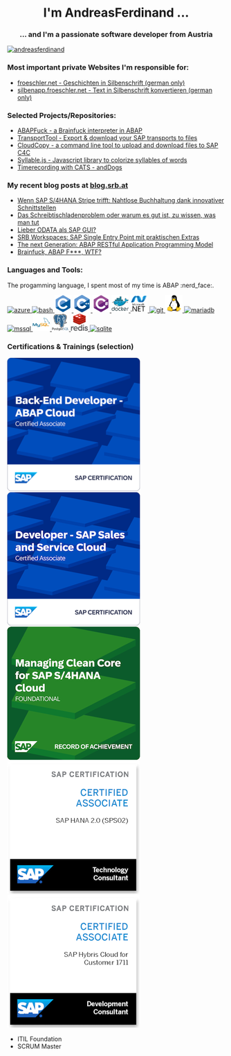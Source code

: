
<h1 align="center">I'm AndreasFerdinand ...</h1>
<h3 align="center">... and I'm a passionate software developer from Austria</h3>

<p align="left"> <a href="https://github.com/ryo-ma/github-profile-trophy"><img src="https://github-profile-trophy.vercel.app/?username=andreasferdinand" alt="andreasferdinand" /></a> </p>

<h3 align="left">Most important private Websites I'm responsible for:</h3>

- [froeschler.net - Geschichten in Silbenschrift (german only)](https://www.froeschler.net)
- [silbenapp.froeschler.net - Text in Silbenschrift konvertieren (german only)](https://silbenapp.froeschler.net)

<h3 align="left">Selected Projects/Repositories:</h3>

- [ABAPFuck - a Brainfuck interpreter in ABAP](https://github.com/SRBConsultingTeam/ABAPFuck)
- [TransportTool - Export & download your SAP transports to files](https://github.com/SRBConsultingTeam/TransportTool)
- [CloudCopy - a command line tool to upload and download files to SAP C4C](https://github.com/AndreasFerdinand/CloudCopy)
- [Syllable.js - Javascript library to colorize syllables of words](https://github.com/AndreasFerdinand/Syllable.js)
- [Timerecording with CATS - andDogs](https://github.com/SRBConsultingTeam/andDogs)

<h3 align="left">My recent blog posts at <a href="https://blog.srb.at">blog.srb.at</a></h3>

- [Wenn SAP S/4HANA Stripe trifft: Nahtlose Buchhaltung dank innovativer Schnittstellen](https://www.srb.at/blog--events/technologie--abap/index.aspx?detail=316&hl=Wenn%20SAP%20S%2F4HANA%20Stripe%20trifft%3A%20Nahtlose%20Buchhaltung%20dank%20innovativer%20Schnittstellen)
- [Das Schreibtischladenproblem oder warum es gut ist, zu wissen, was man tut](https://www.srb.at/blog--events/technologie--abap/index.aspx?blog1_pager1_page=4&detail=219&hl=Das%20Schreibtischladenproblem%20oder%20warum%20es%20gut%20ist%2C%20zu%20wissen%2C%20was%20man%20tut)
- [Lieber ODATA als SAP GUI?](https://www.srb.at/blog--events/technologie--abap/index.aspx?blog1_pager1_page=5&detail=176&hl=Lieber%20ODATA%20als%20SAP%20GUI%3F)
- [SRB Workspaces: SAP Single Entry Point mit praktischen Extras](https://www.srb.at/blog--events/technologie--abap/index.aspx?blog1_pager1_page=8&detail=114&hl=SRB%20Workspaces%3A%20SAP%20Single%20Entry%20Point%20mit%20praktischen%20Extras)
- [The next Generation: ABAP RESTful Application Programming Model](https://www.srb.at/blog--events/technologie--abap/index.aspx?blog1_pager1_page=14&detail=43&hl=The%20next%20Generation%3A%20ABAP%20RESTful%20Application%20Programming%20Model)
- [Brainfuck, ABAP F***, WTF?](https://www.srb.at/blog--events/technologie--abap/index.aspx?blog1_pager1_page=16&detail=19&hl=Brainfuck%2C%20ABAP%20F***%2C%20WTF%3F)

<h3 align="left">Languages and Tools:</h3>
The progamming language, I spent most of my time is ABAP :nerd_face:.

<p align="left"> <a href="https://azure.microsoft.com/en-in/" target="_blank" rel="noreferrer"> <img src="https://www.vectorlogo.zone/logos/microsoft_azure/microsoft_azure-icon.svg" alt="azure" width="40" height="40"/> </a> <a href="https://www.gnu.org/software/bash/" target="_blank" rel="noreferrer"> <img src="https://www.vectorlogo.zone/logos/gnu_bash/gnu_bash-icon.svg" alt="bash" width="40" height="40"/> </a> <a href="https://www.cprogramming.com/" target="_blank" rel="noreferrer"> <img src="https://raw.githubusercontent.com/devicons/devicon/master/icons/c/c-original.svg" alt="c" width="40" height="40"/> </a> <a href="https://www.w3schools.com/cpp/" target="_blank" rel="noreferrer"> <img src="https://raw.githubusercontent.com/devicons/devicon/master/icons/cplusplus/cplusplus-original.svg" alt="cplusplus" width="40" height="40"/> </a> <a href="https://www.w3schools.com/cs/" target="_blank" rel="noreferrer"> <img src="https://raw.githubusercontent.com/devicons/devicon/master/icons/csharp/csharp-original.svg" alt="csharp" width="40" height="40"/> </a> <a href="https://www.docker.com/" target="_blank" rel="noreferrer"> <img src="https://raw.githubusercontent.com/devicons/devicon/master/icons/docker/docker-original-wordmark.svg" alt="docker" width="40" height="40"/> </a> <a href="https://dotnet.microsoft.com/" target="_blank" rel="noreferrer"> <img src="https://raw.githubusercontent.com/devicons/devicon/master/icons/dot-net/dot-net-original-wordmark.svg" alt="dotnet" width="40" height="40"/> </a> <a href="https://git-scm.com/" target="_blank" rel="noreferrer"> <img src="https://www.vectorlogo.zone/logos/git-scm/git-scm-icon.svg" alt="git" width="40" height="40"/> </a> <a href="https://www.linux.org/" target="_blank" rel="noreferrer"> <img src="https://raw.githubusercontent.com/devicons/devicon/master/icons/linux/linux-original.svg" alt="linux" width="40" height="40"/> </a> <a href="https://mariadb.org/" target="_blank" rel="noreferrer"> <img src="https://www.vectorlogo.zone/logos/mariadb/mariadb-icon.svg" alt="mariadb" width="40" height="40"/> </a> <a href="https://www.microsoft.com/en-us/sql-server" target="_blank" rel="noreferrer"> <img src="https://www.svgrepo.com/show/303229/microsoft-sql-server-logo.svg" alt="mssql" width="40" height="40"/> </a> <a href="https://www.mysql.com/" target="_blank" rel="noreferrer"> <img src="https://raw.githubusercontent.com/devicons/devicon/master/icons/mysql/mysql-original-wordmark.svg" alt="mysql" width="40" height="40"/> </a> <a href="https://www.postgresql.org" target="_blank" rel="noreferrer"> <img src="https://raw.githubusercontent.com/devicons/devicon/master/icons/postgresql/postgresql-original-wordmark.svg" alt="postgresql" width="40" height="40"/> </a> <a href="https://redis.io" target="_blank" rel="noreferrer"> <img src="https://raw.githubusercontent.com/devicons/devicon/master/icons/redis/redis-original-wordmark.svg" alt="redis" width="40" height="40"/> </a> <a href="https://www.sqlite.org/" target="_blank" rel="noreferrer"> <img src="https://www.vectorlogo.zone/logos/sqlite/sqlite-icon.svg" alt="sqlite" width="40" height="40"/> </a> </p>

<h3 align="left">Certifications & Trainings (selection)</h3>

![SAP-Certified-Associate-Back-End-Developer-ABAP-Cloud](./SAP-Certified-Associate-Back-End-Developer-ABAP-Cloud.png)
![sap-certified-associate-developer-sap-sales-and-ser](./sap-certified-associate-developer-sap-sales-and-ser.png)
![managing-clean-core-for-sap-s-4hana-cloud-record-of](./managing-clean-core-for-sap-s-4hana-cloud-record-of.png)
![sap-certified-technology-associate-sap-hana-2-0-sps02](./sap-certified-technology-associate-sap-hana-2-0-sps02.png)
![sap-certified-development-consultant-sap-hybris-cloud-for-customer-1711](./sap-certified-development-consultant-sap-hybris-cloud-for-customer-1711.png)

* ITIL Foundation
* SCRUM Master

